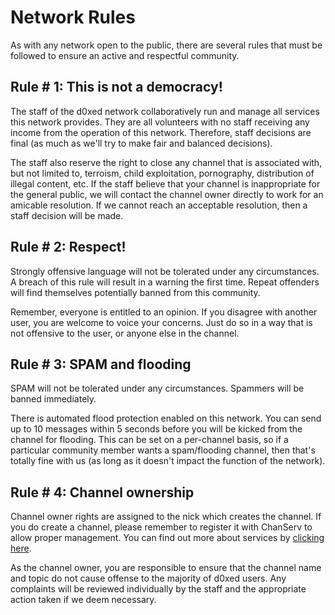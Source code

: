 Network Rules
=============

As with any network open to the public, there are several rules that must be followed to ensure an active and respectful community.

Rule # 1: This is not a democracy!
---------------------------------

The staff of the d0xed network collaboratively run and manage all services this network provides.  They are all volunteers with no staff receiving any income from the operation of this network.  Therefore, staff decisions are final (as much as we'll try to make fair and balanced decisions).

The staff also reserve the right to close any channel that is associated with, but not limited to, terroism, child exploitation, pornography, distribution of illegal content, etc.  If the staff believe that your channel is inappropriate for the general public, we will contact the channel owner directly to work for an amicable resolution. If we cannot reach an acceptable resolution, then a staff decision will be made.

Rule # 2: Respect!
-----------------

Strongly offensive language will not be tolerated under any circumstances.  A breach of this rule will result in a warning the first time.  Repeat offenders will find themselves potentially banned from this community.

Remember, everyone is entitled to an opinion.  If you disagree with another user, you are welcome to voice your concerns.  Just do so in a way that is not offensive to the user, or anyone else in the channel.

Rule # 3: SPAM and flooding
---------------------------

SPAM will not be tolerated under any circumstances.  Spammers will be banned immediately.

There is automated flood protection enabled on this network.  You can send up to 10 messages within 5 seconds before you will be kicked from the channel for flooding. This can be set on a per-channel basis, so if a particular community member wants a spam/flooding channel, then that's totally fine with us (as long as it doesn't impact the function of the network).

Rule # 4: Channel ownership
--------------------------

Channel owner rights are assigned to the nick which creates the channel.  If you do create a channel, please remember to register it with ChanServ to allow proper management.  You can find out more about services by [clicking here](services.md).

As the channel owner, you are responsible to ensure that the channel name and topic do not cause offense to the majority of d0xed users.  Any complaints will be reviewed individually by the staff and the appropriate action taken if we deem necessary.

